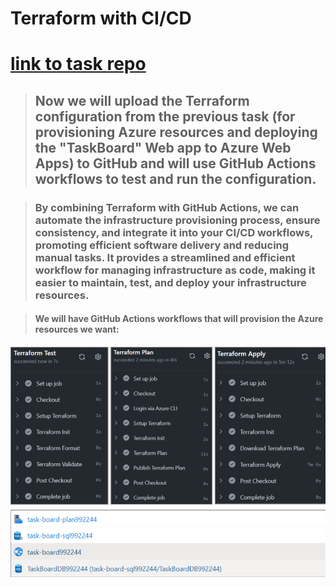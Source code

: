 # Terraform with CI/CD

# [link to task repo](https://github.com/denidim/Terraform-CI-CD-GitHub-Actions-Azure)

>## Now we will upload the Terraform configuration from the previous task (for provisioning Azure resources and deploying the "TaskBoard" Web app to Azure Web Apps) to GitHub and will use GitHub Actions workflows to test and run the configuration.

>### By combining Terraform with GitHub Actions, we can automate the infrastructure provisioning process, ensure consistency, and integrate it into your CI/CD workflows, promoting efficient software delivery and reducing manual tasks. It provides a streamlined and efficient workflow for managing infrastructure as code, making it easier to maintain, test, and deploy your infrastructure resources.

>#### We will have GitHub Actions workflows that will provision the Azure resources we want:

![alt text](image.png)